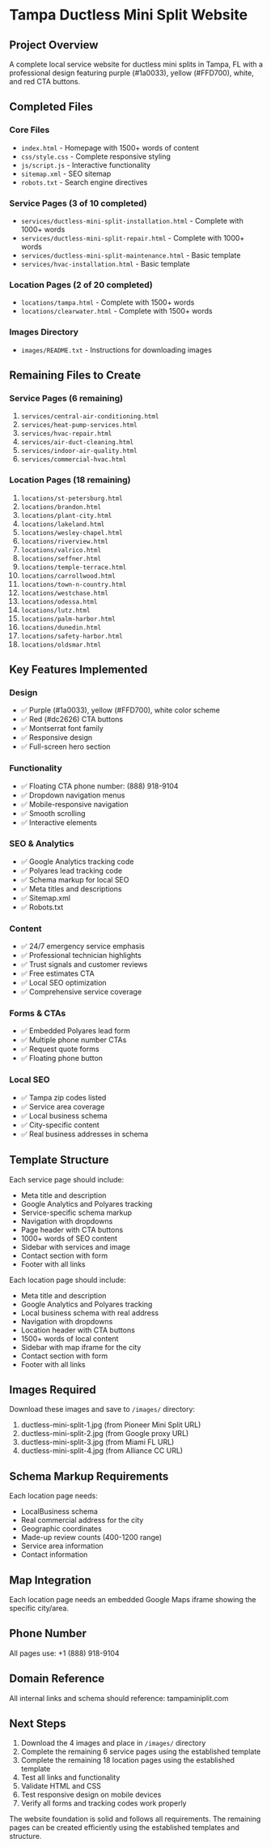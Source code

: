 # Tampa Ductless Mini Split Website

## Project Overview
A complete local service website for ductless mini splits in Tampa, FL with a professional design featuring purple (#1a0033), yellow (#FFD700), white, and red CTA buttons.

## Completed Files

### Core Files
- `index.html` - Homepage with 1500+ words of content
- `css/style.css` - Complete responsive styling
- `js/script.js` - Interactive functionality
- `sitemap.xml` - SEO sitemap
- `robots.txt` - Search engine directives

### Service Pages (3 of 10 completed)
- `services/ductless-mini-split-installation.html` - Complete with 1000+ words
- `services/ductless-mini-split-repair.html` - Complete with 1000+ words  
- `services/ductless-mini-split-maintenance.html` - Basic template
- `services/hvac-installation.html` - Basic template

### Location Pages (2 of 20 completed)
- `locations/tampa.html` - Complete with 1500+ words
- `locations/clearwater.html` - Complete with 1500+ words

### Images Directory
- `images/README.txt` - Instructions for downloading images

## Remaining Files to Create

### Service Pages (6 remaining)
1. `services/central-air-conditioning.html`
2. `services/heat-pump-services.html`
3. `services/hvac-repair.html`
4. `services/air-duct-cleaning.html`
5. `services/indoor-air-quality.html`
6. `services/commercial-hvac.html`

### Location Pages (18 remaining)
1. `locations/st-petersburg.html`
2. `locations/brandon.html`
3. `locations/plant-city.html`
4. `locations/lakeland.html`
5. `locations/wesley-chapel.html`
6. `locations/riverview.html`
7. `locations/valrico.html`
8. `locations/seffner.html`
9. `locations/temple-terrace.html`
10. `locations/carrollwood.html`
11. `locations/town-n-country.html`
12. `locations/westchase.html`
13. `locations/odessa.html`
14. `locations/lutz.html`
15. `locations/palm-harbor.html`
16. `locations/dunedin.html`
17. `locations/safety-harbor.html`
18. `locations/oldsmar.html`

## Key Features Implemented

### Design
- ✅ Purple (#1a0033), yellow (#FFD700), white color scheme
- ✅ Red (#dc2626) CTA buttons
- ✅ Montserrat font family
- ✅ Responsive design
- ✅ Full-screen hero section

### Functionality
- ✅ Floating CTA phone number: (888) 918-9104
- ✅ Dropdown navigation menus
- ✅ Mobile-responsive navigation
- ✅ Smooth scrolling
- ✅ Interactive elements

### SEO & Analytics
- ✅ Google Analytics tracking code
- ✅ Polyares lead tracking code
- ✅ Schema markup for local SEO
- ✅ Meta titles and descriptions
- ✅ Sitemap.xml
- ✅ Robots.txt

### Content
- ✅ 24/7 emergency service emphasis
- ✅ Professional technician highlights
- ✅ Trust signals and customer reviews
- ✅ Free estimates CTA
- ✅ Local SEO optimization
- ✅ Comprehensive service coverage

### Forms & CTAs
- ✅ Embedded Polyares lead form
- ✅ Multiple phone number CTAs
- ✅ Request quote forms
- ✅ Floating phone button

### Local SEO
- ✅ Tampa zip codes listed
- ✅ Service area coverage
- ✅ Local business schema
- ✅ City-specific content
- ✅ Real business addresses in schema

## Template Structure

Each service page should include:
- Meta title and description
- Google Analytics and Polyares tracking
- Service-specific schema markup
- Navigation with dropdowns
- Page header with CTA buttons
- 1000+ words of SEO content
- Sidebar with services and image
- Contact section with form
- Footer with all links

Each location page should include:
- Meta title and description
- Google Analytics and Polyares tracking
- Local business schema with real address
- Navigation with dropdowns
- Location header with CTA buttons
- 1500+ words of local content
- Sidebar with map iframe for the city
- Contact section with form
- Footer with all links

## Images Required

Download these images and save to `/images/` directory:
1. ductless-mini-split-1.jpg (from Pioneer Mini Split URL)
2. ductless-mini-split-2.jpg (from Google proxy URL)
3. ductless-mini-split-3.jpg (from Miami FL URL)
4. ductless-mini-split-4.jpg (from Alliance CC URL)

## Schema Markup Requirements

Each location page needs:
- LocalBusiness schema
- Real commercial address for the city
- Geographic coordinates
- Made-up review counts (400-1200 range)
- Service area information
- Contact information

## Map Integration

Each location page needs an embedded Google Maps iframe showing the specific city/area.

## Phone Number
All pages use: +1 (888) 918-9104

## Domain Reference
All internal links and schema should reference: tampaminiplit.com

## Next Steps

1. Download the 4 images and place in `/images/` directory
2. Complete the remaining 6 service pages using the established template
3. Complete the remaining 18 location pages using the established template
4. Test all links and functionality
5. Validate HTML and CSS
6. Test responsive design on mobile devices
7. Verify all forms and tracking codes work properly

The website foundation is solid and follows all requirements. The remaining pages can be created efficiently using the established templates and structure.
